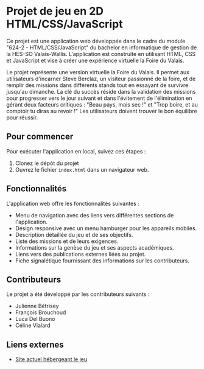 # Projet de jeu en 2D HTML/CSS/JavaScript

Ce projet est une application web développée dans le cadre du module "624-2 - HTML/CSS/JavaScript" du bachelor en informatique de gestion de la HES-SO Valais-Wallis. L'application est construite en utilisant HTML, CSS et JavaScript et vise à créer une expérience virtuelle la Foire du Valais.

Le projet représente une version virtuelle la Foire du Valais. Il permet aux utilisateurs d'incarner Steve Berclaz, un visiteur passionné de la foire, et de remplir des missions dans différents stands tout en essayant de survivre jusqu'au dimanche. La clé du succès réside dans la validation des missions pour progresser vers le jour suivant et dans l'évitement de l'élimination en gérant deux facteurs critiques : "Beau pays, mais sec !" et "Trop boire, et au comptoir tu diras au revoir !" Les utilisateurs doivent trouver le bon équilibre pour réussir.

## Pour commencer

Pour exécuter l'application en local, suivez ces étapes :

1. Clonez le dépôt du projet 
2. Ouvrez le fichier `index.html` dans un navigateur web.

## Fonctionnalités

L'application web offre les fonctionnalités suivantes :

- Menu de navigation avec des liens vers différentes sections de l'application.
- Design responsive avec un menu hamburger pour les appareils mobiles.
- Description détaillée du jeu et de ses objectifs.
- Liste des missions et de leurs exigences.
- Informations sur la genèse du jeu et ses aspects académiques.
- Liens vers des publications externes liées au projet.
- Fiche signalétique fournissant des informations sur les contributeurs.

## Contributeurs

Le projet a été développé par les contributeurs suivants :

- Julienne Bétrisey
- François Brouchoud
- Luca Del Buono
- Céline Vialard 

## Liens externes

- [Site actuel hébergeant le jeu](https://www.brouchoud.ch) 
